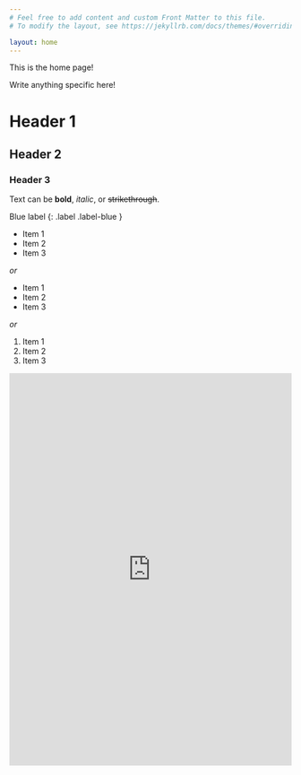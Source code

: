 ```yaml
---
# Feel free to add content and custom Front Matter to this file.
# To modify the layout, see https://jekyllrb.com/docs/themes/#overriding-theme-defaults

layout: home
---
```


This is the home page!

Write anything specific here!

# Header 1
## Header 2
### Header 3

Text can be **bold**, _italic_, or ~~strikethrough~~.

Blue label
{: .label .label-blue }

- Item 1
- Item 2
- Item 3

_or_

* Item 1
* Item 2
* Item 3

_or_

1. Item 1
1. Item 2
1. Item 3

<iframe src="https://docs.google.com/forms/d/1nA_cALjpMX_IpEQrgNuc9Cfzqk1b1x5Y6byvpssSk0Q/viewform?embedded=true" width="100%" height="700px" frameborder="0" marginheight="0" marginwidth="0">Loading…</iframe>